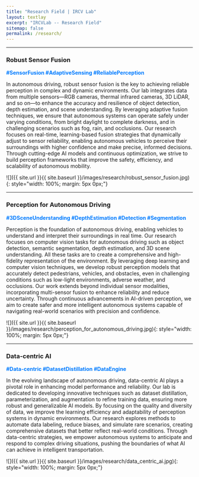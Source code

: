 ```yaml
---
title: "Research Field | IRCV Lab"
layout: textlay
excerpt: "IRCVLab -- Research Field"
sitemap: false
permalink: /research/
---
```


<!-- ## Research Field

Our primary interest lies in understanding how genes are regulated and,
more specifically, finding out new modes of gene regulatory mechanisms
and developing methods to inspect how the molecules are wired to
each other. In the meantime, we are focusing on post-transcriptional
regulations by the RNA binding proteins using high-throughput biochemistry
and high-throughput nucleic acid sequencing. The transcriptome- and
proteome-wide views by the high-throughput methods allow us to step
closer to the rules of nature with less bias towards our current
knowledge. -->

---

### Robust Sensor Fusion

<span style="color: #007bff; font-weight: bold;">#SensorFusion #AdaptiveSensing #ReliablePerception</span>

<!-- --- -->
In autonomous driving, robust sensor fusion is the key to achieving reliable perception in complex and dynamic environments. Our lab integrates data from multiple sensors—RGB cameras, thermal infrared cameras, 3D LiDAR, and so on—to enhance the accuracy and resilience of object detection, depth estimation, and scene understanding. By leveraging adaptive fusion techniques, we ensure that autonomous systems can operate safely under varying conditions, from bright daylight to complete darkness, and in challenging scenarios such as fog, rain, and occlusions. Our research focuses on real-time, learning-based fusion strategies that dynamically adjust to sensor reliability, enabling autonomous vehicles to perceive their surroundings with higher confidence and make precise, informed decisions. Through cutting-edge AI models and continuous optimization, we strive to build perception frameworks that improve the safety, efficiency, and scalability of autonomous mobility.

![]({{ site.url }}{{ site.baseurl }}/images/research/robust_sensor_fusion.jpg){: style="width: 100%; margin: 5px 0px;"}



---

### Perception for Autonomous Driving

<span style="color: #007bff; font-weight: bold;">#3DSceneUnderstanding #DepthEstimation #Detection #Segmentation</span>

Perception is the foundation of autonomous driving, enabling vehicles to understand and interpret their surroundings in real time. Our research focuses on computer vision tasks for autonomous driving such as object detection, semantic segmentation, depth estimation, and 3D scene understanding. All these tasks are to create a comprehensive and high-fidelity representation of the environment. By leveraging deep learning and computer vision techniques, we develop robust perception models that accurately detect pedestrians, vehicles, and obstacles, even in challenging conditions such as low-light environments, adverse weather, and occlusions. Our work extends beyond individual sensor modalities, incorporating multi-sensor fusion to enhance reliability and reduce uncertainty. Through continuous advancements in AI-driven perception, we aim to create safer and more intelligent autonomous systems capable of navigating real-world scenarios with precision and confidence.

![]({{ site.url }}{{ site.baseurl }}/images/research/perception_for_autonomous_driving.jpg){: style="width: 100%; margin: 5px 0px;"}

---


### Data-centric AI

<span style="color: #007bff; font-weight: bold;">#Data-centric #DatasetDistillation #DataEngine</span>


In the evolving landscape of autonomous driving, data-centric AI plays a pivotal role in enhancing model performance and reliability. Our lab is dedicated to developing innovative techniques such as dataset distillation, parameterization, and augmentation to refine training data, ensuring more robust and generalizable AI models. By focusing on the quality and diversity of data, we improve the learning efficiency and adaptability of perception systems in dynamic environments. Our research explores methods to automate data labeling, reduce biases, and simulate rare scenarios, creating comprehensive datasets that better reflect real-world conditions. Through data-centric strategies, we empower autonomous systems to anticipate and respond to complex driving situations, pushing the boundaries of what AI can achieve in intelligent transportation.

![]({{ site.url }}{{ site.baseurl }}/images/research/data_centric_ai.jpg){: style="width: 100%; margin: 5px 0px;"}
